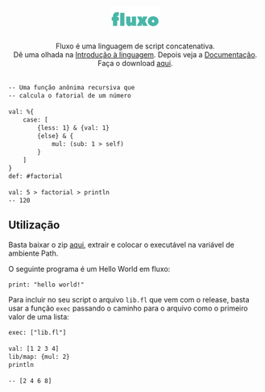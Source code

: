 <p align="center">
<img src="assets/fluxo_logo.png" height="50">
<br>
<br>
Fluxo é uma linguagem de script concatenativa.
<br>
Dê uma olhada na <a href="https://github.com/fabricioh/fluxo/wiki/Introdu%C3%A7%C3%A3o-%C3%A0-linguagem">Introdução à linguagem</a>. Depois veja a <a href="https://github.com/fabricioh/fluxo/wiki/Documenta%C3%A7%C3%A3o">Documentação</a>.
<br>
Faça o download <a href="https://github.com/fabricioh/fluxo/releases">aqui</a>.
<br>
<br>
</p>

```
-- Uma função anônima recursiva que
-- calcula o fatorial de um número

val: %{
	case: [
		{less: 1} & {val: 1}
		{else} & {
			mul: (sub: 1 > self)
		}
	]
}
def: #factorial

val: 5 > factorial > println
-- 120
```

## Utilização

Basta baixar o zip [aqui](https://github.com/fabricioh/fluxo/releases), extrair e colocar o executável na variável de ambiente Path.

O seguinte programa é um Hello World em fluxo:

```
print: "hello world!"
```

Para incluir no seu script o arquivo `lib.fl` que vem com o release, basta usar a função `exec` passando o caminho para o arquivo como o primeiro valor de uma lista:

```
exec: ["lib.fl"]

val: [1 2 3 4]
lib/map: {mul: 2}
println

-- [2 4 6 8]
```

